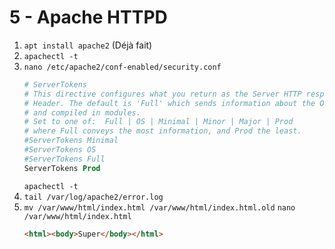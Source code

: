 # 5 - Apache HTTPD

1. `apt install apache2` (Déjà fait)
2. `apachectl -t`
3. `nano /etc/apache2/conf-enabled/security.conf`
   ```apache
   # ServerTokens
   # This directive configures what you return as the Server HTTP response
   # Header. The default is 'Full' which sends information about the OS-Type
   # and compiled in modules.
   # Set to one of:  Full | OS | Minimal | Minor | Major | Prod
   # where Full conveys the most information, and Prod the least.
   #ServerTokens Minimal
   #ServerTokens OS
   #ServerTokens Full
   ServerTokens Prod
   ```
   `apachectl -t`
4. `tail /var/log/apache2/error.log`
5. `mv /var/www/html/index.html /var/www/html/index.html.old`
   `nano /var/www/html/index.html`
   ```html
   <html><body>Super</body></html>
   ```